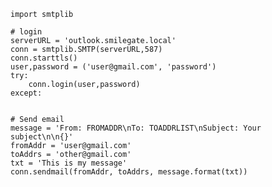     import smtplib
    
    # login
    serverURL = 'outlook.smilegate.local'
    conn = smtplib.SMTP(serverURL,587)
    conn.starttls()
    user,password = ('user@gmail.com', 'password')
    try:
        conn.login(user,password)
    except:
        
    
    # Send email
    message = 'From: FROMADDR\nTo: TOADDRLIST\nSubject: Your subject\n\n{}'
    fromAddr = 'user@gmail.com'
    toAddrs = 'other@gmail.com'
    txt = 'This is my message'
    conn.sendmail(fromAddr, toAddrs, message.format(txt))